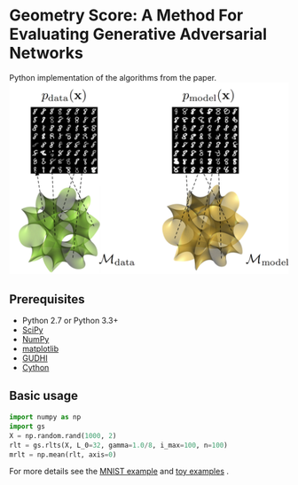 # Geometry Score: A Method For Evaluating Generative Adversarial Networks
Python implementation of the algorithms from the paper.
![manifolds](assets/manif.png)
## Prerequisites

- Python 2.7 or Python 3.3+
- [SciPy](http://www.scipy.org/install.html)
- [NumPy](http://www.numpy.org/)
- [matplotlib](https://matplotlib.org/users/installing.html)
- [GUDHI](http://gudhi.gforge.inria.fr/python/latest/installation.html)
- [Cython](http://cython.org/)

## Basic usage
```python
import numpy as np
import gs
X = np.random.rand(1000, 2)
rlt = gs.rlts(X, L_0=32, gamma=1.0/8, i_max=100, n=100)
mrlt = np.mean(rlt, axis=0)
```
For more details see the [MNIST example](https://github.com/geom-score/geometry-score/blob/master/example-mnist.ipynb) and
[toy examples](https://github.com/geom-score/geometry-score/blob/master/examples-basic.ipynb)
.

